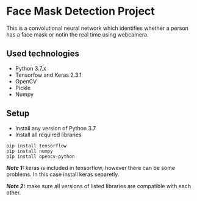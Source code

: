 # Face Mask Detection Project

This is a convolutional neural network which identifies whether a person has a face mask or notin the real time using webcamera.

## Used technologies

* Python 3.7.x 
* Tensorfow and Keras 2.3.1
* OpenCV
* Pickle
* Numpy

## Setup

* Install any version of Python 3.7
* Install all required libraries

```
pip install tensorflow
pip install numpy
pip install opencv-python
```

***Note 1:*** keras is included in tensorflow, however there can be some problems. In this case install keras separetly.

***Note 2:*** make sure all versions of listed libraries are compatible with each other.


 



